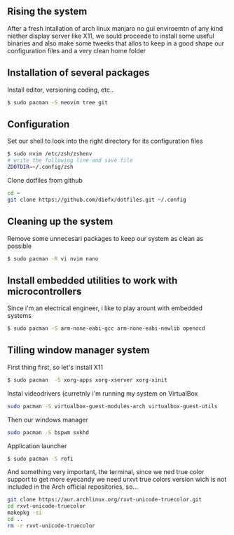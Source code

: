Rising the system
-----------------

After a fresh intallation of arch linux manjaro no gui enviroemtn of any kind niether
display server like X11, we sould proceede to install some useful binaries and also
make some tweeks that allos to keep in a good shape our configuration files and a very
clean home folder


Installation of several packages
--------------------------------
Install editor, versioning coding, etc..
```bash
$ sudo pacman -S neovim tree git
```

Configuration
-------------
Set our shell to look into the right directory for its configuration files
```bash
$ sudo nvim /etc/zsh/zshenv
# write the following line and save file
ZDOTDIR=~/.config/zsh 
```

Clone dotfiles from github
```bash
cd ~
git clone https://github.com/diefx/dotfiles.git ~/.config
```

Cleaning up the system
-----------------------
Remove some unnecesari packages to keep our system as clean as possible
```bash
$ sudo pacman -R vi nvim nano
```

Install embedded utilities to work with microcontrollers
--------------------------------------------------------
Since i'm an electrical engineer, i like to play arount with embedded systems
```bash
$ sudo pacman -S arm-none-eabi-gcc arm-none-eabi-newlib openocd
```

Tilling window manager system
------------------------------
First thing first, so let's install X11
```bash
$ sudo pacman  -S xorg-apps xorg-xserver xorg-xinit
```

Instal videodrivers (curretnly i'm running my system on VirtualBox
```bash
sudo pacman -S virtualbox-guest-modules-arch virtualbox-guest-utils
```

Then our windows manager
```bash
sudo pacman -S bspwm sxkhd
```

Application launcher
```bash
$ sudo pacman -S rofi
```

And something very important, the terminal, since we ned true color support to get more eyecandy we need urxvt true 
colors version wich is not included in the Arch official repositories, so...
```bash
git clone https://aur.archlinux.org/rxvt-unicode-truecolor.git
cd rxvt-unicode-truecolor
makepkg -si
cd .. 
rm -r rxvt-unicode-truecolor
```


